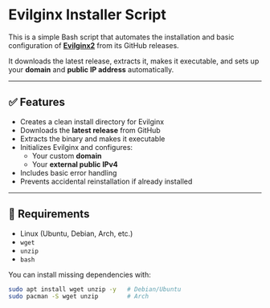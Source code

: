 # Evilginx Installer Script

This is a simple Bash script that automates the installation and basic configuration of **[Evilginx2](https://github.com/kgretzky/evilginx2)** from its GitHub releases.  

It downloads the latest release, extracts it, makes it executable, and sets up your **domain** and **public IP address** automatically.  

---

## ✅ Features

- Creates a clean install directory for Evilginx  
- Downloads the **latest release** from GitHub  
- Extracts the binary and makes it executable  
- Initializes Evilginx and configures:
  - Your custom **domain**  
  - Your **external public IPv4**  
- Includes basic error handling  
- Prevents accidental reinstallation if already installed  

---

## 🔧 Requirements

- Linux (Ubuntu, Debian, Arch, etc.)
- `wget`  
- `unzip`  
- `bash`  

You can install missing dependencies with:  

```bash
sudo apt install wget unzip -y   # Debian/Ubuntu
sudo pacman -S wget unzip        # Arch

